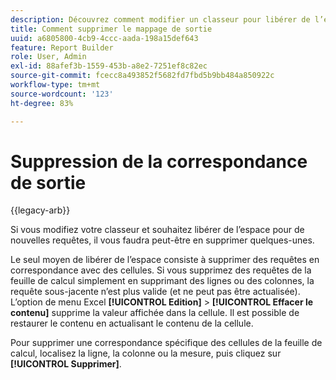 ```yaml
---
description: Découvrez comment modifier un classeur pour libérer de l’espace pour de nouvelles requêtes en les supprimant.
title: Comment supprimer le mappage de sortie
uuid: a6805800-4cb9-4ccc-aada-198a15def643
feature: Report Builder
role: User, Admin
exl-id: 88afef3b-1559-453b-a8e2-7251ef8c82ec
source-git-commit: fcecc8a493852f5682fd7fbd5b9bb484a850922c
workflow-type: tm+mt
source-wordcount: '123'
ht-degree: 83%

---
```


# Suppression de la correspondance de sortie

{{legacy-arb}}

Si vous modifiez votre classeur et souhaitez libérer de l’espace pour de nouvelles requêtes, il vous faudra peut-être en supprimer quelques-unes.

Le seul moyen de libérer de l’espace consiste à supprimer des requêtes en correspondance avec des cellules. Si vous supprimez des requêtes de la feuille de calcul simplement en supprimant des lignes ou des colonnes, la requête sous-jacente n’est plus valide (et ne peut pas être actualisée). L’option de menu Excel **[!UICONTROL Edition]** > **[!UICONTROL Effacer le contenu]** supprime la valeur affichée dans la cellule. Il est possible de restaurer le contenu en actualisant le contenu de la cellule.

Pour supprimer une correspondance spécifique des cellules de la feuille de calcul, localisez la ligne, la colonne ou la mesure, puis cliquez sur **[!UICONTROL Supprimer]**.
